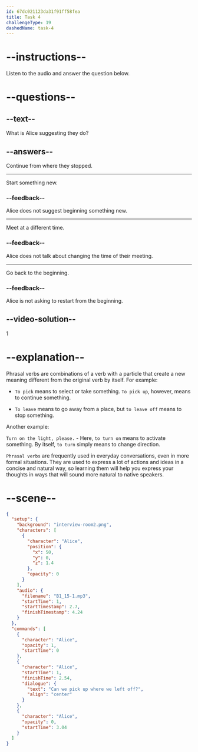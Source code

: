 ```yaml
---
id: 67dc021123da31f91ff58fea
title: Task 4
challengeType: 19
dashedName: task-4
---
```


<!-- (Audio) Alice: Can we pick up where we left off? -->

# --instructions--

Listen to the audio and answer the question below.

# --questions--

## --text--

What is Alice suggesting they do?

## --answers--

Continue from where they stopped.

---

Start something new.

### --feedback--

Alice does not suggest beginning something new.

---

Meet at a different time.

### --feedback--

Alice does not talk about changing the time of their meeting.

---

Go back to the beginning.

### --feedback--

Alice is not asking to restart from the beginning.

## --video-solution--

1

# --explanation--

Phrasal verbs are combinations of a verb with a particle that create a new meaning different from the original verb by itself. For example:

- `To pick` means to select or take something. `To pick up`, however, means to continue something.

- `To leave` means to go away from a place, but `to leave off` means to stop something.

  
Another example:

`Turn on the light, please.` - Here, `to turn on` means to activate something. By itself, `to turn` simply means to change direction.

`Phrasal verbs` are frequently used in everyday conversations, even in more formal situations. They are used to express a lot of actions and ideas in a concise and natural way, so learning them will help you express your thoughts in ways that will sound more natural to native speakers.

# --scene--

```json
{
  "setup": {
    "background": "interview-room2.png",
    "characters": [
      {
        "character": "Alice",
        "position": {
          "x": 50,
          "y": 0,
          "z": 1.4
        },
        "opacity": 0
      }
    ],
    "audio": {
      "filename": "B1_15-1.mp3",
      "startTime": 1,
      "startTimestamp": 2.7,
      "finishTimestamp": 4.24
    }
  },
  "commands": [
    {
      "character": "Alice",
      "opacity": 1,
      "startTime": 0
    },
    {
      "character": "Alice",
      "startTime": 1,
      "finishTime": 2.54,
      "dialogue": {
        "text": "Can we pick up where we left off?",
        "align": "center"
      }
    },
    {
      "character": "Alice",
      "opacity": 0,
      "startTime": 3.04
    }
  ]
}
```
